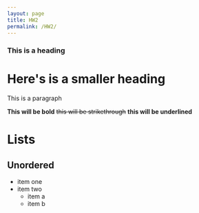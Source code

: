 ```yaml
---
layout: page
title: HW2
permalink: /HW2/
---
```

### This is a heading
# Here's is a smaller heading

This is a paragraph

**This will be bold** ~~this will be strikethrough~~ __this will be underlined__

# Lists

## Unordered
- item one
- item two
  - item a
  - item b
